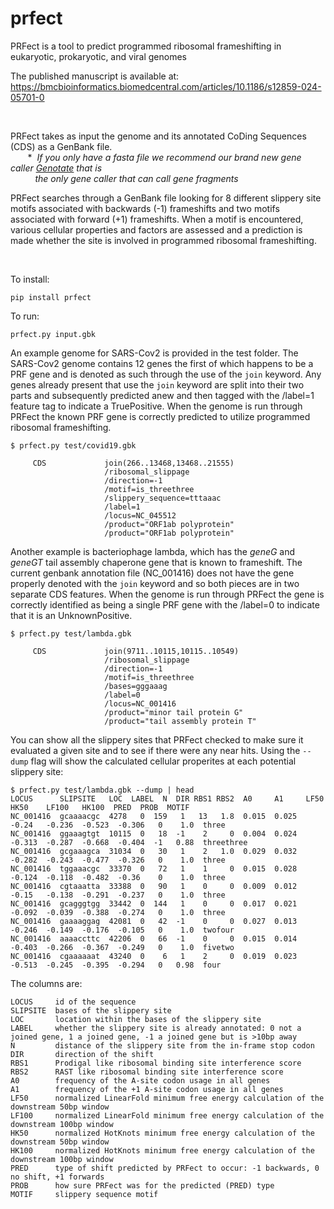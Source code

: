 # prfect
PRFect is a tool to predict programmed ribosomal frameshifting in eukaryotic, prokaryotic, and viral genomes


The published manuscript is available at:
https://bmcbioinformatics.biomedcentral.com/articles/10.1186/s12859-024-05701-0


<br>

PRFect takes as input the genome and its annotated CoDing Sequences (CDS) as a GenBank file.<br>
&nbsp;&nbsp;&nbsp;&nbsp;&nbsp;&nbsp;&nbsp;*&nbsp; *If you only have a fasta file we recommend our brand new gene caller [Genotate](https://github.com/deprekate/genotate) that is* <br>
&nbsp;&nbsp;&nbsp;&nbsp;&nbsp;&nbsp;&nbsp;&nbsp;&nbsp; *the only gene caller that can call gene fragments*

PRFect searches through a GenBank file looking for 8 different slippery site motifs associated with
backwards (-1) frameshifts and two motifs associated with forward (+1) frameshifts. When
a motif is encountered, various cellular properties and factors are assessed and
a prediction is made whether the site is involved in programmed ribosomal frameshifting.

<br>

To install:
```
pip install prfect
```
To run:
```
prfect.py input.gbk
```
An example genome for SARS-Cov2 is provided in the test folder. The SARS-Cov2 genome contains 12 genes the first of which happens to be a PRF gene and is denoted as such through the use of the `join` keyword.  Any genes already present that use the `join` keyword are split into their two parts and subsequently predicted anew and then tagged with the /label=1 feature tag to indicate a TruePositive.  When the genome is run through PRFect the known PRF gene is correctly predicted to utilize programmed ribosomal frameshifting.

```
$ prfect.py test/covid19.gbk 

     CDS             join(266..13468,13468..21555)
                     /ribosomal_slippage
                     /direction=-1
                     /motif=is_threethree
                     /slippery_sequence=tttaaac
                     /label=1
                     /locus=NC_045512
                     /product="ORF1ab polyprotein"
                     /product="ORF1ab polyprotein"

```

Another example is bacteriophage lambda, which has the *geneG* and *geneGT* tail assembly chaperone gene that is known to frameshift.  The current genbank annotation file (NC_001416) does not have the gene properly denoted with the `join` keyword and so both pieces are in two separate CDS features.  When the genome is run through PRFect the gene is correctly identified as being a single PRF gene with the /label=0 to indicate that it is an UnknownPositive.

```
$ prfect.py test/lambda.gbk

     CDS             join(9711..10115,10115..10549)
                     /ribosomal_slippage
                     /direction=-1
                     /motif=is_threethree
                     /bases=gggaaag
                     /label=0
                     /locus=NC_001416
                     /product="minor tail protein G"
                     /product="tail assembly protein T"
```


You can show all the slippery sites that PRFect checked to make sure it evaluated a given site and to see if there were any near hits.
Using the `--dump` flag will show the calculated cellular properites at each potential slippery site:
```
$ prfect.py test/lambda.gbk --dump | head
LOCUS      SLIPSITE   LOC  LABEL  N  DIR RBS1 RBS2  A0     A1     LF50    HK50    LF100   HK100  PRED  PROB  MOTIF
NC_001416  gcaaaacgc  4278   0  159   1   13   1.8  0.015  0.025  -0.24   -0.236  -0.523  -0.306   0    1.0  three
NC_001416  ggaaagtgt  10115  0   18  -1    2     0  0.004  0.024  -0.313  -0.287  -0.668  -0.404  -1   0.88  threethree  
NC_001416  gcgaaagca  31034  0   30   1    2   1.0  0.029  0.032  -0.282  -0.243  -0.477  -0.326   0    1.0  three
NC_001416  tggaaacgc  33370  0   72   1    1     0  0.015  0.028  -0.124  -0.118  -0.482  -0.36    0    1.0  three
NC_001416  cgtaaatta  33388  0   90   1    0     0  0.009  0.012  -0.15   -0.138  -0.291  -0.237   0    1.0  three
NC_001416  gcagggtgg  33442  0  144   1    0     0  0.017  0.021  -0.092  -0.039  -0.388  -0.274   0    1.0  three
NC_001416  gaaaaggag  42081  0   42  -1    0     0  0.027  0.013  -0.246  -0.149  -0.176  -0.105   0    1.0  twofour
NC_001416  aaaaccttc  42206  0   66  -1    0     0  0.015  0.014  -0.403  -0.266  -0.367  -0.249   0    1.0  fivetwo
NC_001416  cgaaaaaat  43240  0    6   1    2     0  0.019  0.023  -0.513  -0.245  -0.395  -0.294   0   0.98  four
```




The columns are:
```
LOCUS     id of the sequence
SLIPSITE  bases of the slippery site
LOC       location within the bases of the slippery site
LABEL     whether the slippery site is already annotated: 0 not a joined gene, 1 a joined gene, -1 a joined gene but is >10bp away 
N         distance of the slippery site from the in-frame stop codon
DIR       direction of the shift
RBS1      Prodigal like ribosomal binding site interference score
RBS2      RAST like ribosomal binding site interference score
A0        frequency of the A-site codon usage in all genes
A1        frequency of the +1 A-site codon usage in all genes
LF50      normalized LinearFold minimum free energy calculation of the downstream 50bp window
LF100     normalized LinearFold minimum free energy calculation of the downstream 100bp window
HK50      normalized HotKnots minimum free energy calculation of the downstream 50bp window
HK100     normalized HotKnots minimum free energy calculation of the downstream 100bp window
PRED      type of shift predicted by PRFect to occur: -1 backwards, 0 no shift, +1 forwards
PROB      how sure PRFect was for the predicted (PRED) type
MOTIF     slippery sequence motif
```







